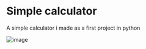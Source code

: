 # Simple calculator

A simple calculator i made as a first project in python

![image](https://user-images.githubusercontent.com/62878539/149441542-a5eb48c8-7db0-4fc8-bfc8-6bb0bbcb9460.png)
